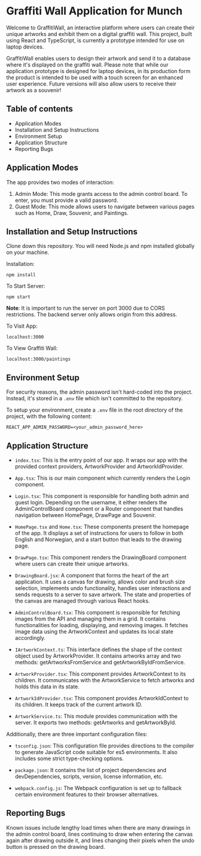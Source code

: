# Graffiti Wall Application for Munch

Welcome to GraffitiWall, an interactive platform where users can create their unique artworks and exhibit them on a digital graffiti wall. This project, built using React and TypeScript, is currently a prototype intended for use on laptop devices.

GraffitiWall enables users to design their artwork and send it to a database where it's displayed on the graffiti wall. Please note that while our application prototype is designed for laptop devices, in its production form the product is intended to be used with a touch screen for an enhanced user experience. Future versions will also allow users to receive their artwork as a souvenir!

## Table of contents

- Application Modes
- Installation and Setup Instructions
- Environment Setup
- Application Structure
- Reporting Bugs

## Application Modes

The app provides two modes of interaction:

1. Admin Mode: This mode grants access to the admin control board. To enter, you must provide a valid password.
2. Guest Mode: This mode allows users to navigate between various pages such as Home, Draw, Souvenir, and Paintings.

## Installation and Setup Instructions

Clone down this repository. You will need Node.js and npm installed globally on your machine.

Installation:

```npm install```

To Start Server:

```npm start```

**Note**: It is important to run the server on port 3000 due to CORS restrictions. The backend server only allows origin from this address.

To Visit App:

```localhost:3000```

To View Graffiti Wall:

```localhost:3000/paintings```

## Environment Setup

For security reasons, the admin password isn't hard-coded into the project. Instead, it's stored in a `.env` file which isn't committed to the repository.

To setup your environment, create a `.env` file in the root directory of the project, with the following content:

```REACT_APP_ADMIN_PASSWORD=<your_admin_password_here>```

## Application Structure

- `index.tsx`: This is the entry point of our app. It wraps our app with the provided context providers, ArtworkProvider and ArtworkIdProvider.

- `App.tsx`: This is our main component which currently renders the Login component.

- `Login.tsx`: This component is responsible for handling both admin and guest login. Depending on the username, it either renders the AdminControlBoard component or a Router component that handles navigation between HomePage, DrawPage and Souvenir.

- `HomePage.tsx` and `Home.tsx`: These components present the homepage of the app. It displays a set of instructions for users to follow in both English and Norwegian, and a start button that leads to the drawing page.

- `DrawPage.tsx`: This component renders the DrawingBoard component where users can create their unique artworks.

- `DrawingBoard.jsx`: A component that forms the heart of the art application. It uses a canvas for drawing, allows color and brush size selection, implements undo functionality, handles user interactions and sends requests to a server to save artwork. The state and properties of the canvas are managed through various React hooks.

- `AdminControlBoard.tsx`: This component is responsible for fetching images from the API and managing them in a grid. It contains functionalities for loading, displaying, and removing images. It fetches image data using the ArtworkContext and updates its local state accordingly.

- `IArtworkContext.ts`: This interface defines the shape of the context object used by ArtworkProvider. It contains artworks array and two methods: getArtworksFromService and getArtworkByIdFromService.

- `ArtworkProvider.tsx`: This component provides ArtworkContext to its children. It communicates with the ArtworkService to fetch artworks and holds this data in its state.

- `ArtworkIdProvider.tsx`: This component provides ArtworkIdContext to its children. It keeps track of the current artwork ID.

- `ArtworkService.ts`: This module provides communication with the server. It exports two methods: getArtworks and getArtworkById.

Additionally, there are three important configuration files:

- `tsconfig.json`: This configuration file provides directions to the compiler to generate JavaScript code suitable for es5 environments. It also includes some strict type-checking options.

- `package.json`: It contains the list of project dependencies and devDependencies, scripts, version, license information, etc.

- `webpack.config.js`: The Webpack configuration is set up to fallback certain environment features to their browser alternatives.

## Reporting Bugs

Known issues include lengthy load times when there are many drawings in the admin control board, lines continuing to draw when entering the canvas again after drawing outside it, and lines changing their pixels when the undo button is pressed on the drawing board.
